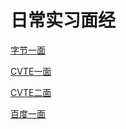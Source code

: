 # 日常实习面经

[字节一面](./DailyIntership/ByteBit1.md)

[CVTE一面](./DailyIntership/CVTE1)

[CVTE二面](./DailyIntership/CVTE2)

[百度一面](./DailyIntership/Baidu1)